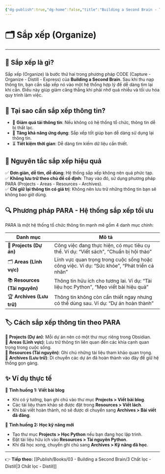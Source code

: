 ```yaml
---
{"dg-publish":true,"dg-home":false,"title":"Building a Second Brain - Thiết lập bộ não thứ hai","date":"2025-01-31","tags":["book","books/building-second-brain"],"dg-path":"Books/03 - Building a Second Brain/2 Sắp xếp - Organize.md","permalink":"/books/03-building-a-second-brain/2-sap-xep-organize/","dgPassFrontmatter":true,"updated":"2025-01-31T10:36:34.101+07:00"}
---
```


# 🗂️ Sắp xếp (Organize)
---

## 🔹 Sắp xếp là gì?
Sắp xếp (Organize) là bước thứ hai trong phương pháp CODE (Capture - Organize - Distill - Express) của **Building a Second Brain**. Sau khi thu nạp thông tin, bạn cần sắp xếp nó vào một hệ thống hợp lý để dễ dàng tìm lại khi cần. Điều này giúp giảm căng thẳng khi phải nhớ quá nhiều và tối ưu hóa quy trình làm việc.

## 🎯 Tại sao cần sắp xếp thông tin?
- 🧠 **Giảm quá tải thông tin**: Nếu không có hệ thống tổ chức, thông tin dễ bị thất lạc.
- 🚀 **Tăng khả năng ứng dụng**: Sắp xếp tốt giúp bạn dễ dàng sử dụng lại thông tin.
- ⏳ **Tiết kiệm thời gian**: Dễ dàng tìm kiếm dữ liệu cần thiết.

## 📌 Nguyên tắc sắp xếp hiệu quả
✅ **Đơn giản, dễ tìm, dễ dùng**: Hệ thống sắp xếp không nên quá phức tạp.  
✅ **Không lưu trữ theo chủ đề cố định**: Thay vào đó, sử dụng phương pháp PARA (Projects - Areas - Resources - Archives).  
✅ **Chỉ giữ lại thông tin có giá trị**: Không nên lưu trữ những thông tin bạn sẽ không bao giờ dùng.

## 🔍 Phương pháp PARA - Hệ thống sắp xếp tối ưu
PARA là một hệ thống tổ chức thông tin mạnh mẽ gồm 4 danh mục chính:

| Danh mục | Mô tả |
|-----------|---------|
| 📂 **Projects (Dự án)** | Công việc đang thực hiện, có mục tiêu cụ thể. Ví dụ: “Viết sách”, “Chuẩn bị hội thảo” |
| 🗂️ **Areas (Lĩnh vực)** | Lĩnh vực quan trọng trong cuộc sống hoặc công việc. Ví dụ: “Sức khỏe”, “Phát triển cá nhân” |
| 📚 **Resources (Tài nguyên)** | Thông tin hữu ích cho tương lai. Ví dụ: “Tài liệu học Python”, “Mẹo viết bài hiệu quả” |
| 🏆 **Archives (Lưu trữ)** | Thông tin không còn cần thiết ngay nhưng có thể dùng sau. Ví dụ: “Dự án hoàn thành” |

## 🏷️ Cách sắp xếp thông tin theo PARA
📌 **Projects (Dự án)**: Mỗi dự án nên có một thư mục riêng trong Obsidian.  
📌 **Areas (Lĩnh vực)**: Lưu trữ thông tin liên quan đến các khía cạnh quan trọng trong cuộc sống.  
📌 **Resources (Tài nguyên)**: Ghi chú những tài liệu tham khảo quan trọng.  
📌 **Archives (Lưu trữ)**: Di chuyển các dự án đã hoàn thành vào đây để giữ hệ thống gọn gàng.

## ✨ Ví dụ thực tế
📝 **Tình huống 1: Viết bài blog**  
- Khi có ý tưởng, bạn ghi chú vào thư mục **Projects > Viết bài blog**.  
- Các tài liệu tham khảo sẽ được đặt trong **Resources > Viết lách**.  
- Khi bài viết hoàn thành, nó sẽ được di chuyển sang **Archives > Bài viết đã đăng**.

📖 **Tình huống 2: Học kỹ năng mới**  
- Tạo thư mục **Projects > Học Python** nếu bạn đang học lập trình.
- Đặt tài liệu hữu ích vào **Resources > Tài nguyên Python**.
- Khi đã học xong, chuyển ghi chú sang **Archives > Kỹ năng đã học**.

---
👉 **Tiếp theo:** [[Publish/Books/03 - Building a Second Brain/3 Chắt lọc - Distill\|3 Chắt lọc - Distill]]
